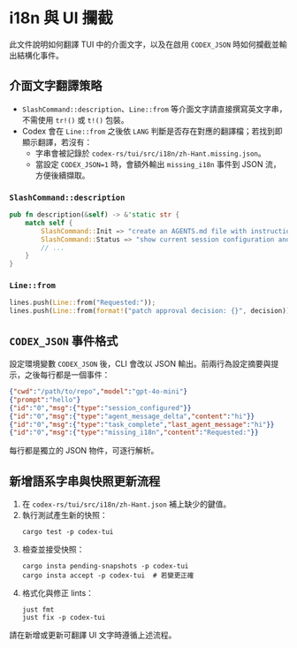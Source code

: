 # i18n 與 UI 攔截

此文件說明如何翻譯 TUI 中的介面文字，以及在啟用 `CODEX_JSON` 時如何攔截並輸出結構化事件。

## 介面文字翻譯策略

- `SlashCommand::description`、`Line::from` 等介面文字請直接撰寫英文字串，不需使用 `tr!()` 或 `t!()` 包裝。
- Codex 會在 `Line::from` 之後依 `LANG` 判斷是否存在對應的翻譯檔；若找到即顯示翻譯，若沒有：
  - 字串會被記錄於 `codex-rs/tui/src/i18n/zh-Hant.missing.json`。
  - 當設定 `CODEX_JSON=1` 時，會額外輸出 `missing_i18n` 事件到 JSON 流，方便後續擷取。

### `SlashCommand::description`

```rust
pub fn description(&self) -> &'static str {
    match self {
        SlashCommand::Init => "create an AGENTS.md file with instructions for Codex",
        SlashCommand::Status => "show current session configuration and token usage",
        // ...
    }
}
```

### `Line::from`

```rust
lines.push(Line::from("Requested:"));
lines.push(Line::from(format!("patch approval decision: {}", decision)));
```

## `CODEX_JSON` 事件格式

設定環境變數 `CODEX_JSON` 後，CLI 會改以 JSON 輸出。前兩行為設定摘要與提示，之後每行都是一個事件：

```json
{"cwd":"/path/to/repo","model":"gpt-4o-mini"}
{"prompt":"hello"}
{"id":"0","msg":{"type":"session_configured"}}
{"id":"0","msg":{"type":"agent_message_delta","content":"hi"}}
{"id":"0","msg":{"type":"task_complete","last_agent_message":"hi"}}
{"id":"0","msg":{"type":"missing_i18n","content":"Requested:"}}
```

每行都是獨立的 JSON 物件，可逐行解析。

## 新增語系字串與快照更新流程

1. 在 `codex-rs/tui/src/i18n/zh-Hant.json` 補上缺少的鍵值。
2. 執行測試產生新的快照：
   ```shell
   cargo test -p codex-tui
   ```
3. 檢查並接受快照：
   ```shell
   cargo insta pending-snapshots -p codex-tui
   cargo insta accept -p codex-tui  # 若變更正確
   ```
4. 格式化與修正 lints：
   ```shell
   just fmt
   just fix -p codex-tui
   ```

請在新增或更新可翻譯 UI 文字時遵循上述流程。

